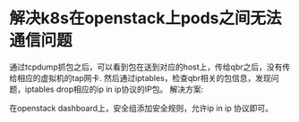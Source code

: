 # 解决k8s在openstack上pods之间无法通信问题

通过tcpdump抓包之后，可以看到包在送到对应的host上，传给qbr之后，没有传给相应的虚拟机的tap网卡. 
然后通过iptables，检查qbr相关的包信息，发现问题，iptables drop相应的ip in ip协议的IP包。
解决方案: 

在openstack dashboard上，安全组添加安全规则，允许ip in ip 协议即可。
